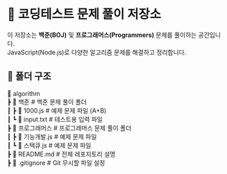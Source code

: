 # 🚀 코딩테스트 문제 풀이 저장소

이 저장소는 **백준(BOJ)** 및 **프로그래머스(Programmers)** 문제를 풀이하는 공간입니다.  
JavaScript(Node.js)로 다양한 알고리즘 문제를 해결하고 정리합니다.  

## 📂 폴더 구조
📁 algorithm   
 ┣ 📂 백준          # 백준 문제 풀이 폴더  
 ┃ ┣ 📜 1000.js         # 예제 문제 파일 (A+B)  
 ┃ ┗ 📜 input.txt       # 테스트용 입력 파일  
 ┣ 📂 프로그래머스    # 프로그래머스 문제 풀이 폴더  
 ┃ ┣ 📜 기능개발.js      # 예제 문제 파일  
 ┃ ┗ 📜 스택큐.js       # 예제 문제 파일  
 ┣ 📜 README.md          # 전체 레포지토리 설명  
 ┣ 📜 .gitignore         # Git 무시할 파일 설정  

